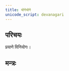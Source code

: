 ```yaml
---
title: योगेयोगे
unicode_script: devanagari
---
```


## परिचयः
प्रयाणे विनियोगः।

## मन्त्रः
<div class="js_include" url="/vedAH_Rk/shAkalam/saMhitA/vishvAsa-prastutiH/01/030/07_yogeyoge_tavastaraM.md"  newLevelForH1="2" includeTitle="true"> </div>  

